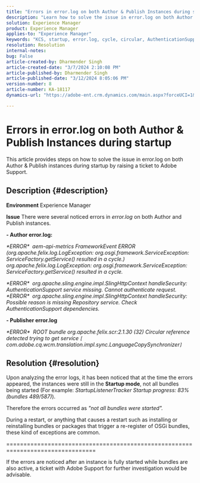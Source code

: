 ```yaml
---
title: "Errors in error.log on both Author & Publish Instances during startup"
description: "Learn how to solve the issue in error.log on both Author & Publish instances during startup."
solution: Experience Manager
product: Experience Manager
applies-to: "Experience Manager"
keywords: "KCS, startup, error.log, cycle, circular, AuthenticationSupport, errors, Author instances, Publish instance, FAQ"
resolution: Resolution
internal-notes: 
bug: False
article-created-by: Dharmender Singh
article-created-date: "3/7/2024 2:10:08 PM"
article-published-by: Dharmender Singh
article-published-date: "3/12/2024 8:05:06 PM"
version-number: 8
article-number: KA-18117
dynamics-url: "https://adobe-ent.crm.dynamics.com/main.aspx?forceUCI=1&pagetype=entityrecord&etn=knowledgearticle&id=a9330262-8cdc-ee11-904d-6045bd006d92"

---
```

# Errors in error.log on both Author & Publish Instances during startup


This article provides steps on how to solve the issue in error.log on both Author & Publish instances during startup by raising a ticket to Adobe Support.

## Description {#description}


<b>Environment</b>
 Experience Manager

<b>Issue</b>
 There were several noticed errors in *error.log* on both Author and Publish instances.

<b>- Author error.log:</b>

*\*ERROR\*  aem-api-metrics FrameworkEvent ERROR (org.apache.felix.log.LogException: org.osgi.framework.ServiceException: ServiceFactory.getService() resulted in a cycle.)
<br>org.apache.felix.log.LogException: org.osgi.framework.ServiceException: ServiceFactory.getService() resulted in a cycle.*



*\*ERROR\*  org.apache.sling.engine.impl.SlingHttpContext handleSecurity: AuthenticationSupport service missing. Cannot authenticate request.
<br>\*ERROR\*  org.apache.sling.engine.impl.SlingHttpContext handleSecurity: Possible reason is missing Repository service. Check AuthenticationSupport dependencies.*



<b>- Publisher error.log</b>

*\*ERROR\*  ROOT bundle org.apache.felix.scr:2.1.30 (32) Circular reference detected trying to get service `[` com.adobe.cq.wcm.translation.impl.sync.LanguageCopySynchronizer`]`*






## Resolution {#resolution}


Upon analyzing the error logs, it has been noticed that at the time the errors appeared, the instances were still in the <b>Startup mode</b>, not all bundles being started (For example: *StartupListenerTracker Startup progress: 83% (bundles 489/587)*).

Therefore the errors occurred as *"not all bundles were started".*

During a restart, or anything that causes a restart such as installing or reinstalling bundles or packages that trigger a re-register of OSGi bundles, these kind of exceptions are common.



================================================================================

If the errors are noticed after an instance is fully started while bundles are also active, a ticket with Adobe Support for further investigation would be advisable.
